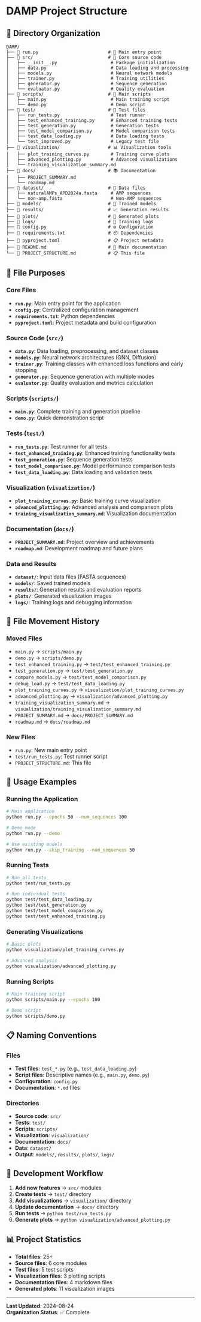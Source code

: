 # DAMP Project Structure

## 📁 Directory Organization

```
DAMP/
├── 📄 run.py                          # 🚀 Main entry point
├── 📁 src/                            # 🔧 Core source code
│   ├── __init__.py                    # Package initialization
│   ├── data.py                        # Data loading and processing
│   ├── models.py                      # Neural network models
│   ├── trainer.py                     # Training utilities
│   ├── generator.py                   # Sequence generation
│   └── evaluator.py                   # Quality evaluation
├── 📁 scripts/                        # 📜 Main scripts
│   ├── main.py                        # Main training script
│   └── demo.py                        # Demo script
├── 📁 test/                           # 🧪 Test files
│   ├── run_tests.py                   # Test runner
│   ├── test_enhanced_training.py      # Enhanced training tests
│   ├── test_generation.py             # Generation tests
│   ├── test_model_comparison.py       # Model comparison tests
│   ├── test_data_loading.py           # Data loading tests
│   └── test_improved.py               # Legacy test file
├── 📁 visualization/                  # 📊 Visualization tools
│   ├── plot_training_curves.py        # Training curve plots
│   ├── advanced_plotting.py           # Advanced visualizations
│   └── training_visualization_summary.md
├── 📁 docs/                           # 📚 Documentation
│   ├── PROJECT_SUMMARY.md
│   └── roadmap.md
├── 📁 dataset/                        # 📂 Data files
│   ├── naturalAMPs_APD2024a.fasta     # AMP sequences
│   └── non-amp.fasta                  # Non-AMP sequences
├── 📁 models/                         # 💾 Trained models
├── 📁 results/                        # 📈 Generation results
├── 📁 plots/                          # 🎨 Generated plots
├── 📁 logs/                           # 📝 Training logs
├── 📄 config.py                       # ⚙️ Configuration
├── 📄 requirements.txt                # 📦 Dependencies
├── 📄 pyproject.toml                  # 📋 Project metadata
├── 📄 README.md                       # 📖 Main documentation
└── 📄 PROJECT_STRUCTURE.md            # 📋 This file
```

## 🎯 File Purposes

### Core Files
- **`run.py`**: Main entry point for the application
- **`config.py`**: Centralized configuration management
- **`requirements.txt`**: Python dependencies
- **`pyproject.toml`**: Project metadata and build configuration

### Source Code (`src/`)
- **`data.py`**: Data loading, preprocessing, and dataset classes
- **`models.py`**: Neural network architectures (GNN, Diffusion)
- **`trainer.py`**: Training classes with enhanced loss functions and early stopping
- **`generator.py`**: Sequence generation with multiple modes
- **`evaluator.py`**: Quality evaluation and metrics calculation

### Scripts (`scripts/`)
- **`main.py`**: Complete training and generation pipeline
- **`demo.py`**: Quick demonstration script

### Tests (`test/`)
- **`run_tests.py`**: Test runner for all tests
- **`test_enhanced_training.py`**: Enhanced training functionality tests
- **`test_generation.py`**: Sequence generation tests
- **`test_model_comparison.py`**: Model performance comparison tests
- **`test_data_loading.py`**: Data loading and validation tests

### Visualization (`visualization/`)
- **`plot_training_curves.py`**: Basic training curve visualization
- **`advanced_plotting.py`**: Advanced analysis and comparison plots
- **`training_visualization_summary.md`**: Visualization documentation

### Documentation (`docs/`)
- **`PROJECT_SUMMARY.md`**: Project overview and achievements
- **`roadmap.md`**: Development roadmap and future plans

### Data and Results
- **`dataset/`**: Input data files (FASTA sequences)
- **`models/`**: Saved trained models
- **`results/`**: Generation results and evaluation reports
- **`plots/`**: Generated visualization images
- **`logs/`**: Training logs and debugging information

## 🔄 File Movement History

### Moved Files
- `main.py` → `scripts/main.py`
- `demo.py` → `scripts/demo.py`
- `test_enhanced_training.py` → `test/test_enhanced_training.py`
- `test_generation.py` → `test/test_generation.py`
- `compare_models.py` → `test/test_model_comparison.py`
- `debug_load.py` → `test/test_data_loading.py`
- `plot_training_curves.py` → `visualization/plot_training_curves.py`
- `advanced_plotting.py` → `visualization/advanced_plotting.py`
- `training_visualization_summary.md` → `visualization/training_visualization_summary.md`
- `PROJECT_SUMMARY.md` → `docs/PROJECT_SUMMARY.md`
- `roadmap.md` → `docs/roadmap.md`

### New Files
- `run.py`: New main entry point
- `test/run_tests.py`: Test runner script
- `PROJECT_STRUCTURE.md`: This file

## 🚀 Usage Examples

### Running the Application
```bash
# Main application
python run.py --epochs 50 --num_sequences 100

# Demo mode
python run.py --demo

# Use existing models
python run.py --skip_training --num_sequences 50
```

### Running Tests
```bash
# Run all tests
python test/run_tests.py

# Run individual tests
python test/test_data_loading.py
python test/test_generation.py
python test/test_model_comparison.py
python test/test_enhanced_training.py
```

### Generating Visualizations
```bash
# Basic plots
python visualization/plot_training_curves.py

# Advanced analysis
python visualization/advanced_plotting.py
```

### Running Scripts
```bash
# Main training script
python scripts/main.py --epochs 100

# Demo script
python scripts/demo.py
```

## 📋 Naming Conventions

### Files
- **Test files**: `test_*.py` (e.g., `test_data_loading.py`)
- **Script files**: Descriptive names (e.g., `main.py`, `demo.py`)
- **Configuration**: `config.py`
- **Documentation**: `*.md` files

### Directories
- **Source code**: `src/`
- **Tests**: `test/`
- **Scripts**: `scripts/`
- **Visualization**: `visualization/`
- **Documentation**: `docs/`
- **Data**: `dataset/`
- **Output**: `models/`, `results/`, `plots/`, `logs/`

## 🔧 Development Workflow

1. **Add new features** → `src/` modules
2. **Create tests** → `test/` directory
3. **Add visualizations** → `visualization/` directory
4. **Update documentation** → `docs/` directory
5. **Run tests** → `python test/run_tests.py`
6. **Generate plots** → `python visualization/advanced_plotting.py`

## 📊 Project Statistics

- **Total files**: 25+
- **Source files**: 6 core modules
- **Test files**: 5 test scripts
- **Visualization files**: 3 plotting scripts
- **Documentation files**: 4 markdown files
- **Generated plots**: 11 visualization images

---

**Last Updated**: 2024-08-24  
**Organization Status**: ✅ Complete 